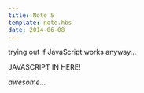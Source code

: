 ```yaml
---
title: Note 5
template: note.hbs
date: 2014-06-08
---
```

trying out if JavaScript works anyway...

<div id="jsplayground">JAVASCRIPT IN HERE!</div>

*awesome*...

<script src="test.js" type="text/javascript"></script>
